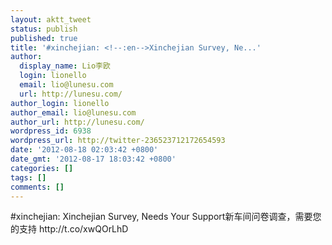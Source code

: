 ```yaml
---
layout: aktt_tweet
status: publish
published: true
title: '#xinchejian: <!--:en-->Xinchejian Survey, Ne...'
author:
  display_name: Lio李欧
  login: lionello
  email: lio@lunesu.com
  url: http://lunesu.com/
author_login: lionello
author_email: lio@lunesu.com
author_url: http://lunesu.com/
wordpress_id: 6938
wordpress_url: http://twitter-236523712172654593
date: '2012-08-18 02:03:42 +0800'
date_gmt: '2012-08-17 18:03:42 +0800'
categories: []
tags: []
comments: []
---
```

<p>#xinchejian: <!--:en-->Xinchejian Survey, Needs Your Support<!--:--><!--:zh-->新车间问卷调查，需要您的支持<!--:--> http:&#47;&#47;t.co&#47;xwQOrLhD</p>
